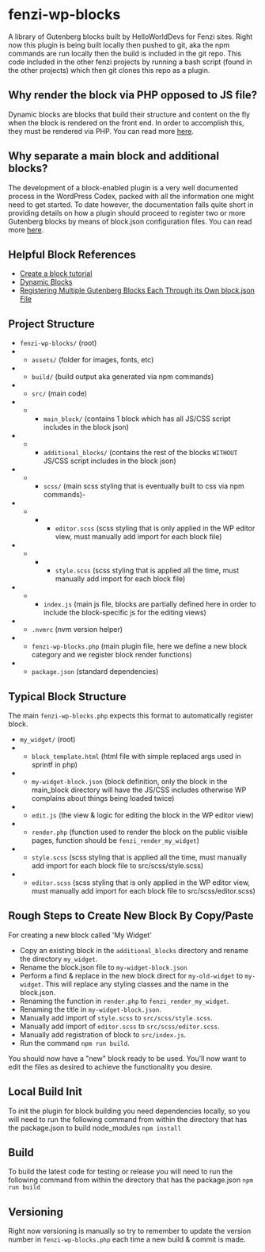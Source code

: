 # fenzi-wp-blocks
A library of Gutenberg blocks built by HelloWorldDevs for Fenzi sites. Right now this plugin is being built locally then pushed to git, aka the npm commands are run locally then the build is included in the git repo. This code included in the other fenzi projects by running a bash script (found in the other projects) which then git clones this repo as a plugin.

## Why render the block via PHP opposed to JS file?
Dynamic blocks are blocks that build their structure and content on the fly when the block is rendered on the front end. In order to accomplish this, they must be rendered via PHP. You can read more [here](https://developer.wordpress.org/block-editor/how-to-guides/block-tutorial/creating-dynamic-blocks/).

## Why separate a main block and additional blocks?
The development of a block-enabled plugin is a very well documented process in the WordPress Codex, packed with all the information one might need to get started. To date however, the documentation falls quite short in providing details on how a plugin should proceed to register two or more Gutenberg blocks by means of block.json configuration files. You can read more [here](https://luigicavalieri.com/blog/registering-multiple-gutenberg-blocks-using-block_json-files/).

## Helpful Block References
- [Create a block tutorial](https://developer.wordpress.org/block-editor/getting-started/create-block/)
- [Dynamic Blocks](https://developer.wordpress.org/block-editor/how-to-guides/block-tutorial/creating-dynamic-blocks/)
- [Registering Multiple Gutenberg Blocks Each Through its Own block.json File](https://luigicavalieri.com/blog/registering-multiple-gutenberg-blocks-using-block_json-files/)

## Project Structure
- `fenzi-wp-blocks/` (root)
- - `assets/` (folder for images, fonts, etc)
- - `build/` (build output aka generated via npm commands)
- - `src/` (main code)
- - - `main_block/` (contains 1 block which has all JS/CSS script includes in the block json)
- - - `additional_blocks/` (contains the rest of the blocks `WITHOUT` JS/CSS script includes in the block json)
- - - `scss/` (main scss styling that is eventually built to css via npm commands)-
- - - - `editor.scss` (scss styling that is only applied in the WP editor view, must manually add import for each block file)
- - - - `style.scss` (scss styling that is applied all the time, must manually add import for each block file)
- - - `index.js` (main js file, blocks are partially defined here in order to include the block-specific js for the editing views)
- - `.nvmrc` (nvm version helper)
- - `fenzi-wp-blocks.php` (main plugin file, here we define a new block category and we register block render functions)
- - `package.json` (standard dependencies)

## Typical Block Structure
The main `fenzi-wp-blocks.php` expects this format to automatically register block.
- `my_widget/` (root)
- - `block_template.html` (html file with simple replaced args used in sprintf in php)
- - `my-widget-block.json` (block definition, only the block in the main_block directory will have the JS/CSS includes otherwise WP complains about things being loaded twice)
- - `edit.js` (the view & logic for editing the block in the WP editor view)
- - `render.php` (function used to render the block on the public visible pages, function should be `fenzi_render_my_widget`)
- - `style.scss` (scss styling that is applied all the time, must manually add import for each block file to src/scss/style.scss)
- - `editor.scss` (scss styling that is only applied in the WP editor view, must manually add import for each block file to src/scss/editor.scss)

## Rough Steps to Create New Block By Copy/Paste
For creating a new block called 'My Widget'
- Copy an existing block in the `additional_blocks` directory and rename the directory `my_widget`.
- Rename the block.json file to `my-widget-block.json`
- Perform a find & replace in the new block direct for `my-old-widget` to `my-widget`. This will replace any styling classes and the name in the block.json.
- Renaming the function in `render.php` to `fenzi_render_my_widget`.
- Renaming the title in `my-widget-block.json`.
- Manually add import of `style.scss` to `src/scss/style.scss`.
- Manually add import of `editor.scss` to `src/scss/editor.scss`.
- Manually add registration of block to `src/index.js`.
- Run the command `npm run build`.

You should now have a "new" block ready to be used. You'll now want to edit the files as desired to achieve the functionality you desire. 

## Local Build Init
To init the plugin for block building you need dependencies locally, so you will need to run the following command from within the directory that has the package.json to build node_modules
`npm install`

## Build
To build the latest code for testing or release you will need to run the following command from within the directory that has the package.json
`npm run build`

## Versioning
Right now versioning is manually so try to remember to update the version number in `fenzi-wp-blocks.php` each time a new build & commit is made.
